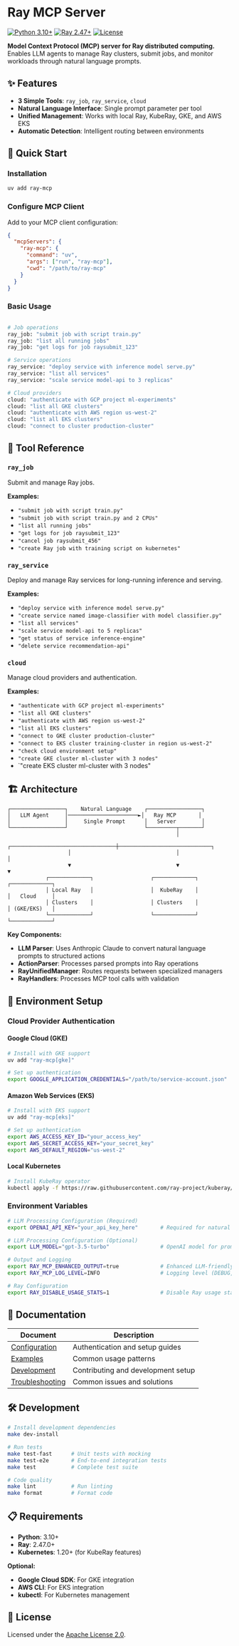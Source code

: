 # Ray MCP Server

[![Python 3.10+](https://img.shields.io/badge/python-3.10+-blue.svg)](https://www.python.org/downloads/)
[![Ray 2.47+](https://img.shields.io/badge/ray-2.47+-orange.svg)](https://docs.ray.io/)
[![License](https://img.shields.io/badge/license-Apache%202.0-green.svg)](LICENSE)

**Model Context Protocol (MCP) server for Ray distributed computing.** Enables LLM agents to manage Ray clusters, submit jobs, and monitor workloads through natural language prompts.

## ✨ Features

- **3 Simple Tools**: `ray_job`, `ray_service`, `cloud`
- **Natural Language Interface**: Single prompt parameter per tool
- **Unified Management**: Works with local Ray, KubeRay, GKE, and AWS EKS
- **Automatic Detection**: Intelligent routing between environments

## 🚀 Quick Start

### Installation

```bash
uv add ray-mcp
```

### Configure MCP Client

Add to your MCP client configuration:

```json
{
  "mcpServers": {
    "ray-mcp": {
      "command": "uv",
      "args": ["run", "ray-mcp"],
      "cwd": "/path/to/ray-mcp"
    }
  }
}
```

### Basic Usage

```bash

# Job operations
ray_job: "submit job with script train.py"
ray_job: "list all running jobs"
ray_job: "get logs for job raysubmit_123"

# Service operations
ray_service: "deploy service with inference model serve.py"
ray_service: "list all services"
ray_service: "scale service model-api to 3 replicas"

# Cloud providers
cloud: "authenticate with GCP project ml-experiments"
cloud: "list all GKE clusters"
cloud: "authenticate with AWS region us-west-2"
cloud: "list all EKS clusters"
cloud: "connect to cluster production-cluster"
```

## 🎯 Tool Reference


### `ray_job`
Submit and manage Ray jobs.

**Examples:**
- `"submit job with script train.py"`
- `"submit job with script train.py and 2 CPUs"`
- `"list all running jobs"`
- `"get logs for job raysubmit_123"`
- `"cancel job raysubmit_456"`
- `"create Ray job with training script on kubernetes"`

### `ray_service`
Deploy and manage Ray services for long-running inference and serving.

**Examples:**
- `"deploy service with inference model serve.py"`
- `"create service named image-classifier with model classifier.py"`
- `"list all services"`
- `"scale service model-api to 5 replicas"`
- `"get status of service inference-engine"`
- `"delete service recommendation-api"`

### `cloud`
Manage cloud providers and authentication.

**Examples:**
- `"authenticate with GCP project ml-experiments"`
- `"list all GKE clusters"`
- `"authenticate with AWS region us-west-2"`
- `"list all EKS clusters"`
- `"connect to GKE cluster production-cluster"`
- `"connect to EKS cluster training-cluster in region us-west-2"`
- `"check cloud environment setup"`
- `"create GKE cluster ml-cluster with 3 nodes"`
- `"create EKS cluster ml-cluster with 3 nodes"

## 🏗️ Architecture

```
┌─────────────────┐    Natural Language    ┌─────────────────┐
│   LLM Agent     │──────────────────────►│   Ray MCP       │
│                 │     Single Prompt      │   Server        │
└─────────────────┘                        └─────────┬───────┘
                                                     │
                   ┌─────────────────────────────────┼─────────────────────────────┐
                   │                                 │                             │
                   ▼                                 ▼                             ▼
            ┌─────────────┐                  ┌─────────────┐              ┌─────────────┐
            │ Local Ray   │                  │  KubeRay    │              │   Cloud     │
            │ Clusters    │                  │ Clusters    │              │ (GKE/EKS)   │
            └─────────────┘                  └─────────────┘              └─────────────┘
```

**Key Components:**
- **LLM Parser**: Uses Anthropic Claude to convert natural language prompts to structured actions
- **ActionParser**: Processes parsed prompts into Ray operations  
- **RayUnifiedManager**: Routes requests between specialized managers
- **RayHandlers**: Processes MCP tool calls with validation

## 🔧 Environment Setup

### Cloud Provider Authentication

#### Google Cloud (GKE)
```bash
# Install with GKE support
uv add "ray-mcp[gke]"

# Set up authentication
export GOOGLE_APPLICATION_CREDENTIALS="/path/to/service-account.json"
```

#### Amazon Web Services (EKS)
```bash
# Install with EKS support
uv add "ray-mcp[eks]"

# Set up authentication
export AWS_ACCESS_KEY_ID="your_access_key"
export AWS_SECRET_ACCESS_KEY="your_secret_key"
export AWS_DEFAULT_REGION="us-west-2"
```

#### Local Kubernetes
```bash
# Install KubeRay operator
kubectl apply -f https://raw.githubusercontent.com/ray-project/kuberay/release-0.8/deploy/kuberay-operator.yaml
```

### Environment Variables

```bash
# LLM Processing Configuration (Required)
export OPENAI_API_KEY="your_api_key_here"       # Required for natural language parsing

# LLM Processing Configuration (Optional)
export LLM_MODEL="gpt-3.5-turbo"                # OpenAI model for prompt processing

# Output and Logging
export RAY_MCP_ENHANCED_OUTPUT=true             # Enhanced LLM-friendly responses
export RAY_MCP_LOG_LEVEL=INFO                   # Logging level (DEBUG, INFO, WARNING, ERROR)

# Ray Configuration
export RAY_DISABLE_USAGE_STATS=1                # Disable Ray usage statistics
```

## 📖 Documentation

| Document | Description |
|----------|-------------|
| [Configuration](docs/CONFIGURATION.md) | Authentication and setup guides |
| [Examples](docs/EXAMPLES.md) | Common usage patterns |
| [Development](docs/DEVELOPMENT.md) | Contributing and development setup |
| [Troubleshooting](docs/TROUBLESHOOTING.md) | Common issues and solutions |

## 🛠️ Development

```bash
# Install development dependencies
make dev-install

# Run tests
make test-fast      # Unit tests with mocking
make test-e2e       # End-to-end integration tests
make test           # Complete test suite

# Code quality
make lint           # Run linting
make format         # Format code
```

## 📋 Requirements

- **Python**: 3.10+
- **Ray**: 2.47.0+
- **Kubernetes**: 1.20+ (for KubeRay features)

**Optional:**
- **Google Cloud SDK**: For GKE integration
- **AWS CLI**: For EKS integration
- **kubectl**: For Kubernetes management

## 📄 License

Licensed under the [Apache License 2.0](LICENSE).